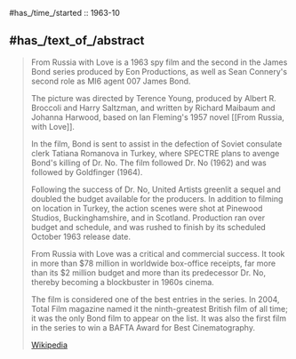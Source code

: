 
#has_/time_/started :: 1963-10 

## #has_/text_of_/abstract 

> From Russia with Love is a 1963 spy film 
> and the second in the James Bond series produced by Eon Productions, 
> as well as Sean Connery's second role as MI6 agent 007 James Bond.
>
> The picture was directed by Terence Young, produced by Albert R. Broccoli and Harry Saltzman, 
> and written by Richard Maibaum and Johanna Harwood, based on Ian Fleming's 1957 novel [[From Russia, with Love]]. 
> 
> In the film, Bond is sent to assist in the defection of Soviet consulate clerk Tatiana Romanova in Turkey, 
> where SPECTRE plans to avenge Bond's killing of Dr. No. 
> The film followed Dr. No (1962) and was followed by Goldfinger (1964).
>
> Following the success of Dr. No, United Artists greenlit a sequel and doubled the budget available for the producers. 
> In addition to filming on location in Turkey, the action scenes were shot at Pinewood Studios, Buckinghamshire, 
> and in Scotland. 
> Production ran over budget and schedule, and was rushed to finish by its scheduled October 1963 release date.
>
> From Russia with Love was a critical and commercial success. 
> It took in more than $78 million in worldwide box-office receipts, 
> far more than its $2 million budget and more than its predecessor Dr. No, 
> thereby becoming a blockbuster in 1960s cinema. 
> 
> The film is considered one of the best entries in the series. 
> In 2004, Total Film magazine named it the ninth-greatest British film of all time; 
> it was the only Bond film to appear on the list. 
> It was also the first film in the series to win a BAFTA Award for Best Cinematography.
>
> [Wikipedia](https://en.wikipedia.org/wiki/From%20Russia%20with%20Love%20(film))




